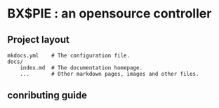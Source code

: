 # **BX$PIE** : an opensource controller

## Project layout

    mkdocs.yml    # The configuration file.
    docs/
        index.md  # The documentation homepage.
        ...       # Other markdown pages, images and other files.

## conributing guide
